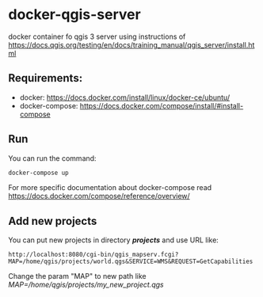 # docker-qgis-server

docker container fo qgis 3 server using instructions of https://docs.qgis.org/testing/en/docs/training_manual/qgis_server/install.html

## Requirements:
- docker: https://docs.docker.com/install/linux/docker-ce/ubuntu/
- docker-compose: https://docs.docker.com/compose/install/#install-compose

## Run
You can run the command:
```sh
docker-compose up
```
For more specific documentation about docker-compose read https://docs.docker.com/compose/reference/overview/

## Add new projects

You can put new projects in directory ***projects*** and use URL like:
```url
http://localhost:8080/cgi-bin/qgis_mapserv.fcgi?MAP=/home/qgis/projects/world.qgs&SERVICE=WMS&REQUEST=GetCapabilities
```
Change the param "MAP" to new path like *MAP=/home/qgis/projects/my_new_project.qgs*

